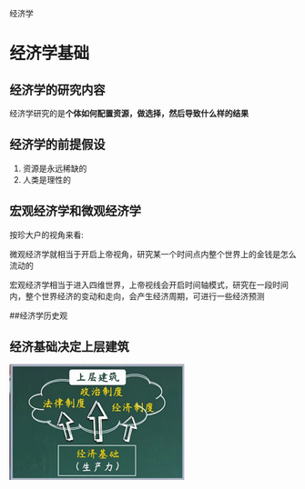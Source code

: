 经济学

# 经济学基础

## 经济学的研究内容

经济学研究的是**个体如何配置资源，做选择，然后导致什么样的结果**

## 经济学的前提假设

1. 资源是永远稀缺的
2. 人类是理性的

## 宏观经济学和微观经济学

按珍大户的视角来看:

微观经济学就相当于开启上帝视角，研究某一个时间点内整个世界上的金钱是怎么流动的

宏观经济学相当于进入四维世界，上帝视线会开启时间轴模式，研究在一段时间内，整个世界经济的变动和走向，会产生经济周期，可进行一些经济预测

##经济学历史观

## 经济基础决定上层建筑

<img src="../../public/assets/Economics/image-20220917215819948.png" alt="image-20220917215819948" style="zoom:30%;" />
